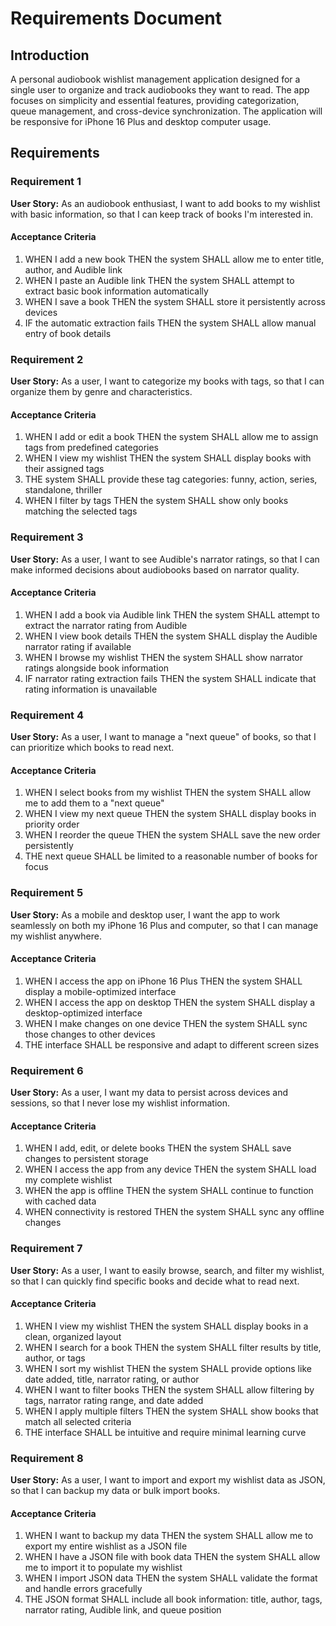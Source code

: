# Requirements Document

## Introduction

A personal audiobook wishlist management application designed for a single user to organize and track audiobooks they want to read. The app focuses on simplicity and essential features, providing categorization, queue management, and cross-device synchronization. The application will be responsive for iPhone 16 Plus and desktop computer usage.

## Requirements

### Requirement 1

**User Story:** As an audiobook enthusiast, I want to add books to my wishlist with basic information, so that I can keep track of books I'm interested in.

#### Acceptance Criteria

1. WHEN I add a new book THEN the system SHALL allow me to enter title, author, and Audible link
2. WHEN I paste an Audible link THEN the system SHALL attempt to extract basic book information automatically
3. WHEN I save a book THEN the system SHALL store it persistently across devices
4. IF the automatic extraction fails THEN the system SHALL allow manual entry of book details

### Requirement 2

**User Story:** As a user, I want to categorize my books with tags, so that I can organize them by genre and characteristics.

#### Acceptance Criteria

1. WHEN I add or edit a book THEN the system SHALL allow me to assign tags from predefined categories
2. WHEN I view my wishlist THEN the system SHALL display books with their assigned tags
3. THE system SHALL provide these tag categories: funny, action, series, standalone, thriller
4. WHEN I filter by tags THEN the system SHALL show only books matching the selected tags

### Requirement 3

**User Story:** As a user, I want to see Audible's narrator ratings, so that I can make informed decisions about audiobooks based on narrator quality.

#### Acceptance Criteria

1. WHEN I add a book via Audible link THEN the system SHALL attempt to extract the narrator rating from Audible
2. WHEN I view book details THEN the system SHALL display the Audible narrator rating if available
3. WHEN I browse my wishlist THEN the system SHALL show narrator ratings alongside book information
4. IF narrator rating extraction fails THEN the system SHALL indicate that rating information is unavailable

### Requirement 4

**User Story:** As a user, I want to manage a "next queue" of books, so that I can prioritize which books to read next.

#### Acceptance Criteria

1. WHEN I select books from my wishlist THEN the system SHALL allow me to add them to a "next queue"
2. WHEN I view my next queue THEN the system SHALL display books in priority order
3. WHEN I reorder the queue THEN the system SHALL save the new order persistently
4. THE next queue SHALL be limited to a reasonable number of books for focus

### Requirement 5

**User Story:** As a mobile and desktop user, I want the app to work seamlessly on both my iPhone 16 Plus and computer, so that I can manage my wishlist anywhere.

#### Acceptance Criteria

1. WHEN I access the app on iPhone 16 Plus THEN the system SHALL display a mobile-optimized interface
2. WHEN I access the app on desktop THEN the system SHALL display a desktop-optimized interface
3. WHEN I make changes on one device THEN the system SHALL sync those changes to other devices
4. THE interface SHALL be responsive and adapt to different screen sizes

### Requirement 6

**User Story:** As a user, I want my data to persist across devices and sessions, so that I never lose my wishlist information.

#### Acceptance Criteria

1. WHEN I add, edit, or delete books THEN the system SHALL save changes to persistent storage
2. WHEN I access the app from any device THEN the system SHALL load my complete wishlist
3. WHEN the app is offline THEN the system SHALL continue to function with cached data
4. WHEN connectivity is restored THEN the system SHALL sync any offline changes

### Requirement 7

**User Story:** As a user, I want to easily browse, search, and filter my wishlist, so that I can quickly find specific books and decide what to read next.

#### Acceptance Criteria

1. WHEN I view my wishlist THEN the system SHALL display books in a clean, organized layout
2. WHEN I search for a book THEN the system SHALL filter results by title, author, or tags
3. WHEN I sort my wishlist THEN the system SHALL provide options like date added, title, narrator rating, or author
4. WHEN I want to filter books THEN the system SHALL allow filtering by tags, narrator rating range, and date added
5. WHEN I apply multiple filters THEN the system SHALL show books that match all selected criteria
6. THE interface SHALL be intuitive and require minimal learning curve

### Requirement 8

**User Story:** As a user, I want to import and export my wishlist data as JSON, so that I can backup my data or bulk import books.

#### Acceptance Criteria

1. WHEN I want to backup my data THEN the system SHALL allow me to export my entire wishlist as a JSON file
2. WHEN I have a JSON file with book data THEN the system SHALL allow me to import it to populate my wishlist
3. WHEN I import JSON data THEN the system SHALL validate the format and handle errors gracefully
4. THE JSON format SHALL include all book information: title, author, tags, narrator rating, Audible link, and queue position